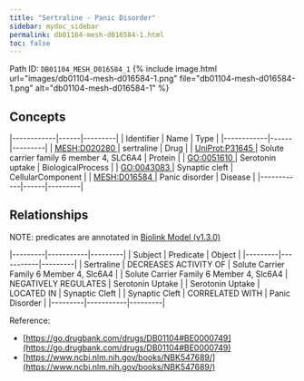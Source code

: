 ```yaml
---
title: "Sertraline - Panic Disorder"
sidebar: mydoc_sidebar
permalink: db01104-mesh-d016584-1.html
toc: false 
---
```



Path ID: `DB01104_MESH_D016584_1`
{% include image.html url="images/db01104-mesh-d016584-1.png" file="db01104-mesh-d016584-1.png" alt="db01104-mesh-d016584-1" %}

## Concepts

|------------|------|---------|
| Identifier | Name | Type    |
|------------|------|---------|
| <a href="https://identifiers.org/MESH:D020280">MESH:D020280 </a> | sertraline | Drug |
| <a href="https://identifiers.org/UniProt:P31645">UniProt:P31645 </a> | Solute carrier family 6 member 4, SLC6A4 | Protein |
| <a href="https://identifiers.org/GO:0051610">GO:0051610 </a> | Serotonin uptake | BiologicalProcess |
| <a href="https://identifiers.org/GO:0043083">GO:0043083 </a> | Synaptic cleft | CellularComponent |
| <a href="https://identifiers.org/MESH:D016584">MESH:D016584 </a> | Panic disorder | Disease |
|------------|------|---------|

## Relationships


NOTE: predicates are annotated in <a href="https://github.com/biolink/biolink-model/releases/tag/v1.3.0">Biolink Model (v1.3.0)</a>

|---------|-----------|---------|
| Subject | Predicate | Object  |
|---------|-----------|---------|
| Sertraline | DECREASES ACTIVITY OF | Solute Carrier Family 6 Member 4, Slc6A4 |
| Solute Carrier Family 6 Member 4, Slc6A4 | NEGATIVELY REGULATES | Serotonin Uptake |
| Serotonin Uptake | LOCATED IN | Synaptic Cleft |
| Synaptic Cleft | CORRELATED WITH | Panic Disorder |
|---------|-----------|---------|

Reference: 
  - [https://go.drugbank.com/drugs/DB01104#BE0000749](https://go.drugbank.com/drugs/DB01104#BE0000749)
  - [https://www.ncbi.nlm.nih.gov/books/NBK547689/](https://www.ncbi.nlm.nih.gov/books/NBK547689/)
